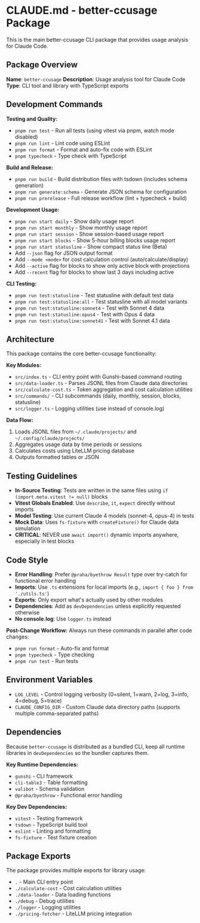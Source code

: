 # CLAUDE.md - better-ccusage Package

This is the main better-ccusage CLI package that provides usage analysis for Claude Code.

## Package Overview

**Name**: `better-ccusage`
**Description**: Usage analysis tool for Claude Code
**Type**: CLI tool and library with TypeScript exports

## Development Commands

**Testing and Quality:**

- `pnpm run test` - Run all tests (using vitest via pnpm, watch mode disabled)
- `pnpm run lint` - Lint code using ESLint
- `pnpm run format` - Format and auto-fix code with ESLint
- `pnpm typecheck` - Type check with TypeScript

**Build and Release:**

- `pnpm run build` - Build distribution files with tsdown (includes schema generation)
- `pnpm run generate:schema` - Generate JSON schema for configuration
- `pnpm run prerelease` - Full release workflow (lint + typecheck + build)

**Development Usage:**

- `pnpm run start daily` - Show daily usage report
- `pnpm run start monthly` - Show monthly usage report
- `pnpm run start session` - Show session-based usage report
- `pnpm run start blocks` - Show 5-hour billing blocks usage report
- `pnpm run start statusline` - Show compact status line (Beta)
- Add `--json` flag for JSON output format
- Add `--mode <mode>` for cost calculation control (auto/calculate/display)
- Add `--active` flag for blocks to show only active block with projections
- Add `--recent` flag for blocks to show last 3 days including active

**CLI Testing:**

- `pnpm run test:statusline` - Test statusline with default test data
- `pnpm run test:statusline:all` - Test statusline with all model variants
- `pnpm run test:statusline:sonnet4` - Test with Sonnet 4 data
- `pnpm run test:statusline:opus4` - Test with Opus 4 data
- `pnpm run test:statusline:sonnet41` - Test with Sonnet 4.1 data

## Architecture

This package contains the core better-ccusage functionality:

**Key Modules:**

- `src/index.ts` - CLI entry point with Gunshi-based command routing
- `src/data-loader.ts` - Parses JSONL files from Claude data directories
- `src/calculate-cost.ts` - Token aggregation and cost calculation utilities
- `src/commands/` - CLI subcommands (daily, monthly, session, blocks, statusline)
- `src/logger.ts` - Logging utilities (use instead of console.log)

**Data Flow:**

1. Loads JSONL files from `~/.claude/projects/` and `~/.config/claude/projects/`
2. Aggregates usage data by time periods or sessions
3. Calculates costs using LiteLLM pricing database
4. Outputs formatted tables or JSON

## Testing Guidelines

- **In-Source Testing**: Tests are written in the same files using `if (import.meta.vitest != null)` blocks
- **Vitest Globals Enabled**: Use `describe`, `it`, `expect` directly without imports
- **Model Testing**: Use current Claude 4 models (sonnet-4, opus-4) in tests
- **Mock Data**: Uses `fs-fixture` with `createFixture()` for Claude data simulation
- **CRITICAL**: NEVER use `await import()` dynamic imports anywhere, especially in test blocks

## Code Style

- **Error Handling**: Prefer `@praha/byethrow Result` type over try-catch for functional error handling
- **Imports**: Use `.ts` extensions for local imports (e.g., `import { foo } from './utils.ts'`)
- **Exports**: Only export what's actually used by other modules
- **Dependencies**: Add as `devDependencies` unless explicitly requested otherwise
- **No console.log**: Use `logger.ts` instead

**Post-Change Workflow:**
Always run these commands in parallel after code changes:

- `pnpm run format` - Auto-fix and format
- `pnpm typecheck` - Type checking
- `pnpm run test` - Run tests

## Environment Variables

- `LOG_LEVEL` - Control logging verbosity (0=silent, 1=warn, 2=log, 3=info, 4=debug, 5=trace)
- `CLAUDE_CONFIG_DIR` - Custom Claude data directory paths (supports multiple comma-separated paths)

## Dependencies

Because `better-ccusage` is distributed as a bundled CLI, keep all runtime libraries in `devDependencies` so the bundler captures them.

**Key Runtime Dependencies:**

- `gunshi` - CLI framework
- `cli-table3` - Table formatting
- `valibot` - Schema validation
- `@praha/byethrow` - Functional error handling

**Key Dev Dependencies:**

- `vitest` - Testing framework
- `tsdown` - TypeScript build tool
- `eslint` - Linting and formatting
- `fs-fixture` - Test fixture creation

## Package Exports

The package provides multiple exports for library usage:

- `.` - Main CLI entry point
- `./calculate-cost` - Cost calculation utilities
- `./data-loader` - Data loading functions
- `./debug` - Debug utilities
- `./logger` - Logging utilities
- `./pricing-fetcher` - LiteLLM pricing integration
